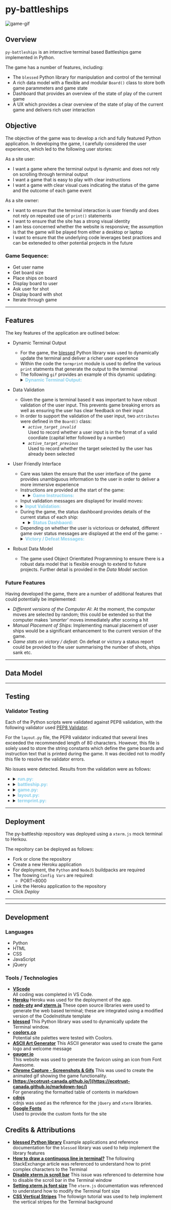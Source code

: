 # py-battleships
![game-gif](/docs/images/game-demo.gif)

## Overview
`py-battleships` is an interactive terminal based Battleships game implemented in Python.

The game has a number of features, including:
- The `blessed` Python library for manipulation and control of the terminal
- A rich data model with a flexible and modular `Board()` class to store both game parammeters and game state
- Dashboard that provides an overview of the state of play of the current game
- A UX which provides a clear overview of the state of play of the current game and delivers rich user interaction


## Objective

The objective of the game was to develop a rich and fully featured Python application. In developing the game, I carefully considered the user experience, which led to the following user stories:

As a site user:

- I want a game where the terminal output is dynamic and does not rely on scrolling through terminal output
- I want a game that is easy to play with clear instructions
- I want a game with clear visual cues indicating the status of the game and the outcome of each game event

As a site owner:

- I want to ensure that the terminal interaction is user friendly and does not rely on repeated use of `print()` statements
- I want to ensure that the site has a strong visual identity
- I am less concerned whether the website is responsive; the assumption is that the game will be played from either a desktop or laptop
- I want to ensure that the underlying code leverages best practices and can be exteneded to other potential projects in the future

### Game Sequence:
- Get user name
- Get board size
- Place ships on board
- Display board to user
- Ask user for shot
- Display board with shot
- Iterate through game

___



## Features

The key features of the application are outlined below:

- Dynamic Terminal Output
    - For the game, the [blessed](https://github.com/jquast/blessed) Python library was used to dynamically update the terminal and deliver a richer user experience
    - Within the code the `termprint` module is used to define the various `print` statments that generate the output to the terminal
    - The following `gif` provides an example of this dynamic updating:  
        <details>
        <summary><strong style="color:skyblue">Dynamic Terminal Output:</strong></summary>
        <img src="./docs/images/game-demo.gif" alt="dynamic-terminal-output"/>
        </details>

- Data Validation
    - Given the game is terminal based it was important to have robust validation of the user input. This prevents game breaking errors as well as ensuring the user has clear feedback on their input
    - In order to support the validation of the user input, two `attributes` were defined in the `Board()` class:
        - _`active_target_invalid`_  
            Used to record whether a user input is in the format of a valid coordiate (capital letter followed by a number)
        - _`active_target_previous`_  
            Used to record whether the target selected by the user has already been selected

- User Friendly Interface
    - Care was taken the ensure that the user interface of the game provides unambiguous information to the user in order to deliver a more immersive experience
    - Instructions are provided at the start of the game:
        - <details>
            <summary><strong style="color:skyblue">Game Instructions:</strong></summary>
            <img src="./docs/images/screenshots-instructions.png" alt="screenshot-instructions"/>
            </details>
    - Input validation messages are displayed for invalid moves:
    - <details>
        <summary><strong style="color:skyblue">Input Validation:</strong></summary>
        <img src="./docs/images/screenshots-input-validation.png" alt="screenshot input validations"/>
        </details>
    - During the game, the status dashboard provides details of the current status of each ship:
        - <details>
            <summary><strong style="color:skyblue">Status Dashbaord:</strong></summary>
            <img src="./docs/images/screenshots-ship-status.png" alt="screenshot-ship-status"/>
            </details>
    - Depending on whether the user is victorious or defeated, different game over status messages are displayed at the end of the game:
           - <details>
            <summary><strong style="color:skyblue">Victory / Defeat Messages:</strong></summary>
            <img src="./docs/images/screenshot-defeat-message.png" alt="screenshot-defeat"/>
            <img src="./docs/images/screenshot-victory-message.png" alt="screenshot-victory"/>
            </details>


- Robust Data Model
    - The game used Object Orienttated Programming to ensure there is a robust data model that is flexible enough to extend to future projects. Further detail is provided in the _Data Model_ section

### Future Features
Having developed the game, there are a number of additional features that could potentially be implemented:

- *Different versions of the Computer AI*: At the moment, the computer moves are selected by random; this could be extended so that the computer makes _'smarter'_ moves immediately after scoring a hit
- *Manual Placement of Ships*: Implementing manual placement of user ships would be a significant enhancement to the current version of the game.
- *Game stats on victory / defeat*: On defeat or victory a status report could be provided to the user summarising the number of shots, ships sank etc.

___


## Data Model

___

## Testing


### Validator Testing 

Each of the Python scripts were validated against PEP8 validation, with the following validator used [PEP8 Validator](http://pep8online.com/). 

For the `layout.py` file, the PEP8 validator indicated that several lines exceeded the recommended length of 80 characters. However, this file is solely used to store the string constants which define the game boards and instruction text that is printed during the game. It was decided not to modify this file to resolve the validator errors. 

No issues were detected. Results from the validation were as follows:

- <details>
  <summary><strong style="color:skyblue">run.py:</strong></summary>
     <a href="./docs/pep8/pep8-run-py.txt" target="_blank">run.py PEP8 validation</a>
    <img src="./docs/images/pep8-run.png" alt="pep8-run-png"/>
  </details>
- <details>
  <summary><strong style="color:skyblue">battleship.py:</strong></summary>
    <a href="./docs/pep8/pep8-battleship-py.txt" target="_blank">battleship.py PEP8 validation</a>
    <img src="./docs/images/pep8-battleship.png" alt="pep8-battleship-image"/>
  </details>
- <details>
  <summary><strong style="color:skyblue">game.py:</strong></summary>
    <a href="./docs/pep8/pep8-battleship-py.txt" target="_blank">game.py PEP8 validation</a>
    <img src="./docs/images/pep8-game.png" alt="pep8-game-image"/>
  </details>
- <details>
  <summary><strong style="color:skyblue">layout.py:</strong></summary>
    <a href="./docs/pep8/pep8-layout-py.txt" target="_blank">layout.py PEP8 validation</a>
  </details>
- <details>
  <summary><strong style="color:skyblue">termprint.py:</strong></summary>
    <a href="./docs/pep8/pep8-termprint-py.txt" target="_blank">termprint.py PEP8 validation</a>
    <img src="./docs/images/pep8-termprint.png" alt="pep8-termprint-png"/>

  </details>


___

## Deployment

The py-battleship repository was deployed using a `xterm.js` mock terminal to Herkou. 

The repoitory can be deployed as follows:
- Fork or clone the repository
- Create a new Heroku application
- For deployment, the `Python` and `NodeJS` buildpacks are required
- The foowing `Config Vars` are required:
    - PORT=8000
- Link the Heroku application to the repository
- Click *Deploy*

___


___

## Development

### Languages
- Python
- HTML
- CSS
- JavaScript
- jQuery

### Tools / Technologies

- **[VScode](https://code.visualstudio.com/)**  
All coding was completed in VS Code.
- **[Heroku](http://heroku.com/)**
Heroku was used for the deployment of the app.
- **[node-pty](https://github.com/microsoft/node-pty) and [xterm.js](https://github.com/xtermjs/xterm.js)**
These open source libraries were used to generate the web based terminal; these are integrated using a modified version of the CodeInstitute template
- **[blessed](https://github.com/jquast/blessed)**
This Python library was used to dynamically update the Terminal window.
- **[coolors.co](https://coolors.co/)**  
Potential site palettes were tested with Coolors.  
- **[ASCII Art Generator](http://patorjk.com/software/taag/#p=display&f=ANSI%20Shadow&t=Battleships)**
This ASCII generator was used to create the game logo and welcome message
- **[gauger.io](https://gauger.io/fonticon/)**  
This website was used to generate the favicon using an icon from Font Awesome.
- **[Chrome Capture - Screenshots & Gifs](https://chrome.google.com/webstore/detail/chrome-capture-screenshot/ggaabchcecdbomdcnbahdfddfikjmphe)**
This was used to create the animated gif showing the game functionality.
- **[https://ecotrust-canada.github.io/](https://ecotrust-canada.github.io/markdown-toc/)**  
For generating the formatted table of contents in markdown
- **[cdnjs](https://cdnjs.com/libraries/jquery)**  
cdnjs was used as the reference for the `jQuery` and `xterm` libraries.
- **[Google Fonts](https://fonts.google.com/)**  
Used to provide the custom fonts for the site



## Credits & Attributions

- **[blessed Python library](https://github.com/jquast/blessed)**
Example applications and reference documentation for the `blessed` library was used to help implement the library features 
- **[How to draw a continuous line in terminal?](https://unix.stackexchange.com/questions/559708/how-to-draw-a-continuous-line-in-terminal)**
The following StackExchange article was referenced to understand how to print complex characters to the Terminal
- **[Disable xterm.js scroll bar](https://github.com/xtermjs/xterm.js/issues/3074)**
This issue was referenced to determine how to disable the scroll bar in the Terminal window
- **[Setting xterm.js font size](https://github.com/xtermjs/xterm.js/blob/4.14.1/typings/xterm.d.ts#L1031)**
The `xterm.js` documentation was referenced to understand how to modify the Terminal font size
- **[CSS Vertical Stripes](https://css-tricks.com/stripes-css/)**
The followign tutorial was used to help implement the vertical stripes for the Terminal background

